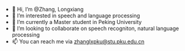 - 👋 Hi, I’m @Zhang, Longxiang
- 👀 I’m interested in speech and language processing
- 🌱 I’m currently a Master student in Peking University
- 💞️ I’m looking to collaborate on speech recogniton, natural language processing
- 📫 You can reach me via zhanglxpku@stu.pku.edu.cn

<!---
bestzlx/bestzlx is a ✨ special ✨ repository because its `README.md` (this file) appears on your GitHub profile.
You can click the Preview link to take a look at your changes.
--->
